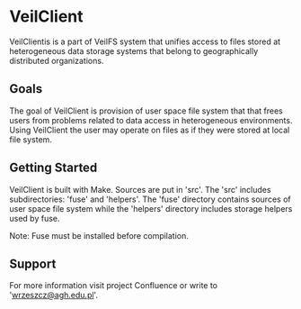 VeilClient
===========

VeilClientis is a part of VeilFS system that unifies access to files stored at heterogeneous data storage systems that belong to geographically distributed organizations.

Goals
-----

The goal of VeilClient is provision of user space file system that that frees users from problems related to data access in heterogeneous environments. Using VeilClient the user may operate on files as if they were stored at local file system.


Getting Started
---------------
VeilClient is built with Make. Sources are put in 'src'. The 'src' includes subdirectories: 'fuse' and 'helpers'.  The 'fuse' directory contains sources of user space file system while the 'helpers' directory includes storage helpers used by fuse.

Note:
Fuse must be installed before compilation.

Support
-------
For more information visit project Confluence or write to 'wrzeszcz@agh.edu.pl'.


